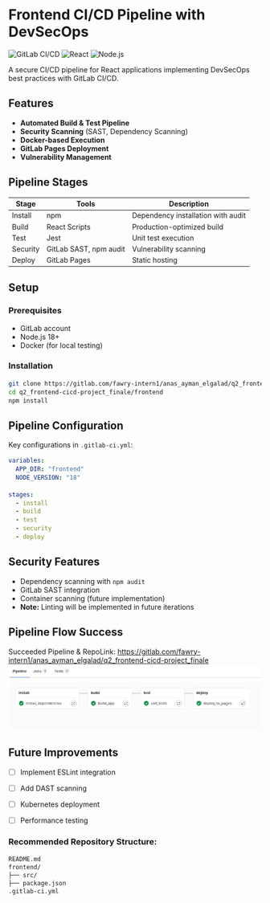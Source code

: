 # Frontend CI/CD Pipeline with DevSecOps

![GitLab CI/CD](https://img.shields.io/badge/GitLabCI-%23181717.svg?style=for-the-badge&logo=gitlab&logoColor=white)
![React](https://img.shields.io/badge/React-20232A?style=for-the-badge&logo=react&logoColor=61DAFB)
![Node.js](https://img.shields.io/badge/Node.js-43853D?style=for-the-badge&logo=node.js&logoColor=white)

A secure CI/CD pipeline for React applications implementing DevSecOps best practices with GitLab CI/CD.

## Features

- **Automated Build & Test Pipeline**
- **Security Scanning** (SAST, Dependency Scanning)
- **Docker-based Execution**
- **GitLab Pages Deployment**
- **Vulnerability Management**

## Pipeline Stages

| Stage | Tools | Description |
|-------|-------|-------------|
| Install | npm | Dependency installation with audit |
| Build | React Scripts | Production-optimized build |
| Test | Jest | Unit test execution |
| Security | GitLab SAST, npm audit | Vulnerability scanning |
| Deploy | GitLab Pages | Static hosting |

## Setup

### Prerequisites
- GitLab account
- Node.js 18+
- Docker (for local testing)

### Installation
```bash
git clone https://gitlab.com/fawry-intern1/anas_ayman_elgalad/q2_frontend-cicd-project_finale.git
cd q2_frontend-cicd-project_finale/frontend
npm install
```

## Pipeline Configuration

Key configurations in `.gitlab-ci.yml`:
```yaml
variables:
  APP_DIR: "frontend"
  NODE_VERSION: "18"
  
stages:
  - install
  - build
  - test
  - security
  - deploy
```

## Security Features
- Dependency scanning with `npm audit`
- GitLab SAST integration
- Container scanning (future implementation)
- **Note:** Linting will be implemented in future iterations

## Pipeline Flow Success
Succeeded Pipeline & RepoLink: https://gitlab.com/fawry-intern1/anas_ayman_elgalad/q2_frontend-cicd-project_finale
![alt text](<Screenshot from 2025-05-26 00-37-07.png>)

## Future Improvements
- [ ] Implement ESLint integration
- [ ] Add DAST scanning
- [ ] Kubernetes deployment
- [ ] Performance testing


### Recommended Repository Structure:
```
README.md
frontend/
├── src/
├── package.json
.gitlab-ci.yml
```
